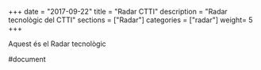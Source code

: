 +++
date        = "2017-09-22"
title       = "Radar CTTI"
description = "Radar tecnològic del CTTI"
sections    = ["Radar"]
categories  = ["radar"]
weight= 5
+++

Aquest és el Radar tecnològic
<link rel="import" href="https://radar.thoughtworks.com/?sheetId=https%3A%2F%2Fdocs.google.com%2Fspreadsheets%2Fd%2F1waDG0_W3-yNiAaUfxcZhTKvl7AUCgXwQw8mdPjCz86U%2Fpubhtml">
	  #document
 </link>
